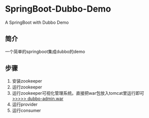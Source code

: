 # SpringBoot-Dubbo-Demo
A SpringBoot with Dubbo Demo

## 简介
一个简单的springboot集成dubbo的demo

## 步骤
1. 安装zookeeper
2. 运行zookeeper
3. 运行zookeeper可视化管理系统。直接把war包放入tomcat里运行即可[>>>>> dubbo-admin.war](dubbo-admin.war)
4. 运行provider
5. 运行consumer
